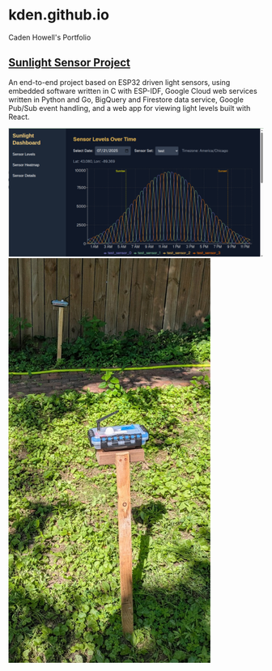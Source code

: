 # kden.github.io
Caden Howell's Portfolio

## [Sunlight Sensor Project](sunlight-sensor/README.md)
An end-to-end project based on ESP32 driven light sensors, using embedded software written in C with ESP-IDF, Google Cloud web
services written in Python and Go, BigQuery and Firestore data service, Google Pub/Sub event handling, and a web app for viewing light levels built with React.

<img src="sunlight-sensor/images/screenshot_sensor_levels_screen.png" width="800" />

<img src="sunlight-sensor/images/sensor_2_proto.jpg" height="800" />